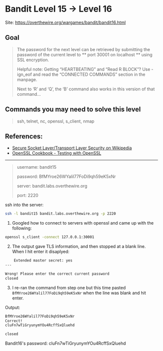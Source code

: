 # Bandit Level 15 → Level 16

Site: https://overthewire.org/wargames/bandit/bandit16.html
## Goal
> The password for the next level can be retrieved by submitting the password of the current level to ** port 30001 on localhost ** using SSL encryption.
> 
> 
> Helpful note: Getting “HEARTBEATING” and “Read R BLOCK”? Use -ign_eof and read the “CONNECTED COMMANDS” section in the manpage. 
> 
> Next to ‘R’ and ‘Q’, the ‘B’ command also works in this version of that command…

## Commands you may need to solve this level
> ssh, telnet, nc, openssl, s_client, nmap

## References:
* [Secure Socket Layer/Transport Layer Security on Wikipedia](https://en.wikipedia.org/wiki/Secure_Socket_Layer)
* [OpenSSL Cookbook - Testing with OpenSSL](https://www.feistyduck.com/library/openssl-cookbook/online/ch-testing-with-openssl.html)



-----------------

> username: bandit15
>
> password: BfMYroe26WYalil77FoDi9qh59eK5xNr
>
> server: bandit.labs.overthewire.org
>
> port: 2220

ssh into the server:
```bash
ssh -l bandit15 bandit.labs.overthewire.org -p 2220
```

1. Googled how to connect to servers with openssl and came up with the following:
```bash
openssl s_client -connect 127.0.0.1:30001
```
2. The output gave TLS information, and then stopped at a blank line. When I hit enter it disaplyed:
```bash
    Extended master secret: yes
---

Wrong! Please enter the correct current password
closed
```
3. I re-ran the command from step one but this time pasted `BfMYroe26WYalil77FoDi9qh59eK5xNr` when the line was blank and hit enter.
>
Output:
```bash
BfMYroe26WYalil77FoDi9qh59eK5xNr
Correct!
cluFn7wTiGryunymYOu4RcffSxQluehd

closed
```
Bandit16's password: cluFn7wTiGryunymYOu4RcffSxQluehd
